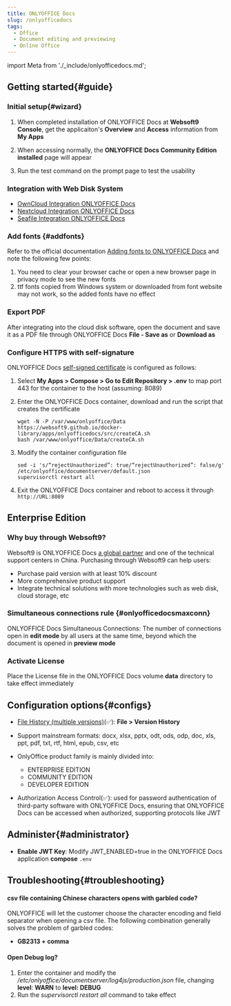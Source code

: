 ```yaml
---
title: ONLYOFFICE Docs
slug: /onlyofficedocs
tags:
  - Office
  - Document editing and previewing
  - Online Office
---
```


import Meta from './_include/onlyofficedocs.md';

<Meta name="meta" />

## Getting started{#guide}

### Initial setup{#wizard}

1. When completed installation of ONLYOFFICE Docs at **Websoft9 Console**, get the applicaiton's **Overview** and **Access** information from **My Apps**  

2. When accessing normally, the **ONLYOFFICE Docs Community Edition installed** page will appear

3. Run the test command on the prompt page to test the usability

### Integration with Web Disk System

* [OwnCloud Integration ONLYOFFICE Docs](./owncloud#onlyoffice)
* [Nextcloud Integration ONLYOFFICE Docs](./nextcloud#onlyoffice)
* [Seafile Integration ONLYOFFICE Docs](./seafile#docs)

### Add fonts {#addfonts}

Refer to the official documentation [Adding fonts to ONLYOFFICE Docs](https://helpcenter.onlyoffice.com/installation/docs-community-install-fonts-linux.aspx) and note the following few points:

1. You need to clear your browser cache or open a new browser page in privacy mode to see the new fonts
2. ttf fonts copied from Windows system or downloaded from font website may not work, so the added fonts have no effect

### Export PDF

After integrating into the cloud disk software, open the document and save it as a PDF file through ONLYOFFICE Docs **File - Save as** or **Download as**

### Configure HTTPS with self-signature

ONLYOFFICE Docs [self-signed certificate](https://helpcenter.onlyoffice.com/installation/docs-community-install-docker.aspx) is configured as follows:

1. Select **My Apps > Compose > Go to Edit Repository > .env** to map port 443 for the container to the host (assuming: 8089)

2. Enter the ONLYOFFICE Docs container, download and run the script that creates the certificate
   ```
   wget -N -P /var/www/onlyoffice/Data https://websoft9.github.io/docker-library/apps/onlyofficedocs/src/createCA.sh
   bash /var/www/onlyoffice/Data/createCA.sh
   ```
3. Modify the container configuration file
   ```
   sed -i 's/“rejectUnauthorized”: true/“rejectUnauthorized”: false/g' /etc/onlyoffice/documentserver/default.json
   supervisorctl restart all
   ```
4. Exit the ONLYOFFICE Docs container and reboot to access it through `http://URL:8089`

## Enterprise Edition

### Why buy through Websoft9?

Websoft9 is ONLYOFFICE Docs [a global partner](https://www.onlyoffice.com/search.aspx?search=websoft9) and one of the technical support centers in China. Purchasing through Websoft9 can help users:

- Purchase paid version with at least 10% discount
- More comprehensive product support
- Integrate technical solutions with more technologies such as web disk, cloud storage, etc 

### Simultaneous connections rule {#onlyofficedocsmaxconn}

ONLYOFFICE Docs Simultaneous Connections: The number of connections open in **edit mode** by all users at the same time, beyond which the document is opened in **preview mode**

### Activate License

Place the License file in the ONLYOFFICE Docs volume **data** directory to take effect immediately

## Configuration options{#configs}

 - [File History (multiple versions)](https://helpcenter.onlyoffice.com/onlyoffice-editors/onlyoffice-document-editor/HelpfulHints/VersionHistory.aspx)(✅): **File > Version History**

 - Support mainstream formats: docx, xlsx, pptx, odt, ods, odp, doc, xls, ppt, pdf, txt, rtf, html, epub, csv, etc

 - OnlyOffice product family is mainly divided into:

    * ENTERPRISE EDITION
    * COMMUNITY EDITION
    * DEVELOPER EDITION

- Authorization Access Control(✅): used for password authentication of third-party software with ONLYOFFICE Docs, ensuring that ONLYOFFICE Docs can be accessed when authorized, supporting protocols like JWT

## Administer{#administrator}

- **Enable JWT Key**: Modify JWT_ENABLED=true in the ONLYOFFICE Docs application **compose** `.env` 

## Troubleshooting{#troubleshooting}

#### csv file containing Chinese characters opens with garbled code?

ONLYOFFICE will let the customer choose the character encoding and field separator when opening a csv file. The following combination generally solves the problem of garbled codes:  

- **GB2313 + comma**  

#### Open Debug log? 

1. Enter the container and modify the */etc/onlyoffice/documentserver/log4js/production.json* file, changing **level**: **WARN** to **level: DEBUG**
2. Run the *supervisorctl restart all* command to take effect 

